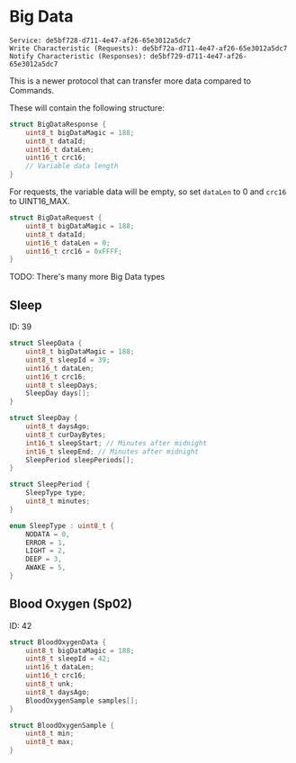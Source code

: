 # Big Data

```
Service: de5bf728-d711-4e47-af26-65e3012a5dc7
Write Characteristic (Requests): de5bf72a-d711-4e47-af26-65e3012a5dc7
Notify Characteristic (Responses): de5bf729-d711-4e47-af26-65e3012a5dc7
```

This is a newer protocol that can transfer more data compared to Commands.

These will contain the following structure:

```c
struct BigDataResponse {
    uint8_t bigDataMagic = 188;
    uint8_t dataId;
    uint16_t dataLen;
    uint16_t crc16;
    // Variable data length
}
```

For requests, the variable data will be empty, so set `dataLen` to 0 and `crc16` to UINT16_MAX.

```c
struct BigDataRequest {
    uint8_t bigDataMagic = 188;
    uint8_t dataId;
    uint16_t dataLen = 0;
    uint16_t crc16 = 0xFFFF;
}
```

TODO: There's many more Big Data types

## Sleep

ID: 39

```c
struct SleepData {
    uint8_t bigDataMagic = 188;
    uint8_t sleepId = 39;
    uint16_t dataLen;
    uint16_t crc16;
    uint8_t sleepDays;
    SleepDay days[];
}
```

```c
struct SleepDay {
    uint8_t daysAgo;
    uint8_t curDayBytes;
    int16_t sleepStart; // Minutes after midnight
    int16_t sleepEnd; // Minutes after midnight
    SleepPeriod sleepPeriods[];
}

struct SleepPeriod {
    SleepType type;
    uint8_t minutes;
}

enum SleepType : uint8_t {
    NODATA = 0,
    ERROR = 1,
    LIGHT = 2,
    DEEP = 3,
    AWAKE = 5,
}
```

## Blood Oxygen (Sp02)

ID: 42

```c
struct BloodOxygenData {
    uint8_t bigDataMagic = 188;
    uint8_t sleepId = 42;
    uint16_t dataLen;
    uint16_t crc16;
    uint8_t unk;
    uint8_t daysAgo;
    BloodOxygenSample samples[];
}

struct BloodOxygenSample {
    uint8_t min;
    uint8_t max;
}
```
